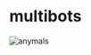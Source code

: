 # multibots

![anymals](https://github.com/vmanoj1996/multibots/assets/8917581/e5062136-6536-4400-840f-aaab609fb718)

